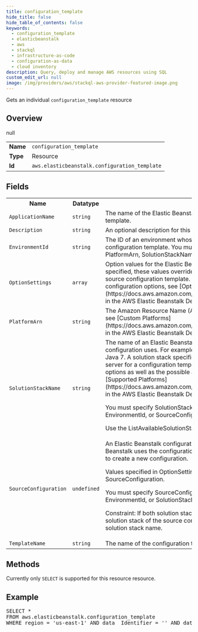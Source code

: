 ```yaml
---
title: configuration_template
hide_title: false
hide_table_of_contents: false
keywords:
  - configuration_template
  - elasticbeanstalk
  - aws
  - stackql
  - infrastructure-as-code
  - configuration-as-data
  - cloud inventory
description: Query, deploy and manage AWS resources using SQL
custom_edit_url: null
image: /img/providers/aws/stackql-aws-provider-featured-image.png
---
```

Gets an individual <code>configuration_template</code> resource

## Overview
<table><tbody>
<tr><td><b>Name</b></td><td><code>configuration_template</code></td></tr>
<tr><td><b>Type</b></td><td>Resource</td></tr>
null
<tr><td><b>Id</b></td><td><code>aws.elasticbeanstalk.configuration_template</code></td></tr>
</tbody></table>

## Fields
<table><tbody>
<tr><th>Name</th><th>Datatype</th><th>Description</th></tr>
<tr><td><code>ApplicationName</code></td><td><code>string</code></td><td>The name of the Elastic Beanstalk application to associate with this configuration template. </td></tr><tr><td><code>Description</code></td><td><code>string</code></td><td>An optional description for this configuration.</td></tr><tr><td><code>EnvironmentId</code></td><td><code>string</code></td><td>The ID of an environment whose settings you want to use to create the configuration template. You must specify EnvironmentId if you don't specify PlatformArn, SolutionStackName, or SourceConfiguration. </td></tr><tr><td><code>OptionSettings</code></td><td><code>array</code></td><td>Option values for the Elastic Beanstalk configuration, such as the instance type. If specified, these values override the values obtained from the solution stack or the source configuration template. For a complete list of Elastic Beanstalk configuration options, see [Option Values](https://docs.aws.amazon.com/elasticbeanstalk/latest/dg/command-options.html) in the AWS Elastic Beanstalk Developer Guide. </td></tr><tr><td><code>PlatformArn</code></td><td><code>string</code></td><td>The Amazon Resource Name (ARN) of the custom platform. For more information, see [Custom Platforms](https://docs.aws.amazon.com/elasticbeanstalk/latest/dg/custom-platforms.html) in the AWS Elastic Beanstalk Developer Guide. </td></tr><tr><td><code>SolutionStackName</code></td><td><code>string</code></td><td>The name of an Elastic Beanstalk solution stack (platform version) that this configuration uses. For example, 64bit Amazon Linux 2013.09 running Tomcat 7 Java 7. A solution stack specifies the operating system, runtime, and application server for a configuration template. It also determines the set of configuration options as well as the possible and default values. For more information, see [Supported Platforms](https://docs.aws.amazon.com/elasticbeanstalk/latest/dg/concepts.platforms.html) in the AWS Elastic Beanstalk Developer Guide.

 You must specify SolutionStackName if you don't specify PlatformArn, EnvironmentId, or SourceConfiguration.

 Use the ListAvailableSolutionStacks API to obtain a list of available solution stacks. </td></tr><tr><td><code>SourceConfiguration</code></td><td><code>undefined</code></td><td>An Elastic Beanstalk configuration template to base this one on. If specified, Elastic Beanstalk uses the configuration values from the specified configuration template to create a new configuration.

Values specified in OptionSettings override any values obtained from the SourceConfiguration.

You must specify SourceConfiguration if you don't specify PlatformArn, EnvironmentId, or SolutionStackName.

Constraint: If both solution stack name and source configuration are specified, the solution stack of the source configuration template must match the specified solution stack name. </td></tr><tr><td><code>TemplateName</code></td><td><code>string</code></td><td>The name of the configuration template</td></tr>
</tbody></table>

## Methods
Currently only <code>SELECT</code> is supported for this resource resource.

## Example
<pre>
SELECT * 
FROM aws.elasticbeanstalk.configuration_template
WHERE region = 'us-east-1' AND data__Identifier = '<ApplicationName>' AND data__Identifier = '<TemplateName>'
</pre>

